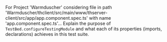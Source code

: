 For Project 'Warmduscher' considering file in path 'Warmduscher/thclient/src/main/www/thserver-client/src/app/app.component.spec.ts' with name 'app.component.spec.ts'... Explain the purpose of `TestBed.configureTestingModule` and what each of its properties (imports, declarations) achieves in this test suite.